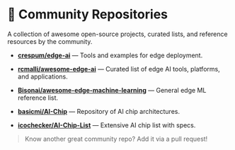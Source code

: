 # 🤝 Community Repositories

A collection of awesome open-source projects, curated lists, and reference resources by the community.

- **[crespum/edge-ai](https://github.com/crespum/edge-ai)** — Tools and examples for edge deployment.
    
- **[rcmalli/awesome-edge-ai](https://github.com/rcmalli/awesome-edge-ai)** — Curated list of edge AI tools, platforms, and applications.
    
- **[Bisonai/awesome-edge-machine-learning](https://github.com/Bisonai/awesome-edge-machine-learning)** — General edge ML reference list.
    
- **[basicmi/AI-Chip](https://github.com/basicmi/AI-Chip)** — Repository of AI chip architectures.
    
- **[icochecker/AI-Chip-List](https://github.com/icochecker/AI-Chip-List)** — Extensive AI chip list with specs.
    

> Know another great community repo? Add it via a pull request!